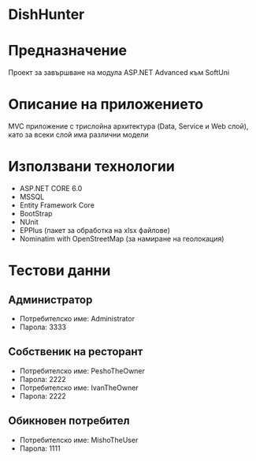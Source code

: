 # DishHunter
# Предназначение
Проект за завършване на модула ASP.NET Advanced към SoftUni
# Описание на приложението
MVC приложение с трислойна архитектура (Data, Service и Web слой),
като за всеки слой има различни модели
# Използвани технологии
* ASP.NET CORE 6.0
* MSSQL 
* Entity Framework Core
* BootStrap
* NUnit
* EPPlus (пакет за обработка на xlsx файлове)
* Nominatim with OpenStreetMap (за намиране на геолокация)
# Тестови данни
## Администратор
* Потребителско име: Administrator
* Парола: 3333
## Собственик на ресторант
* Потребителско име: PeshoTheOwner
* Парола: 2222
* Потребителско име: IvanTheOwner
* Парола: 2222
## Обикновен потребител
* Потребителско име: MishoTheUser
* Парола: 1111
